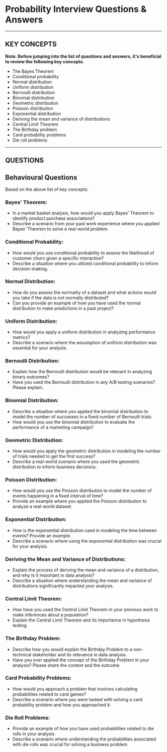 # Probability Interview Questions & Answers

---
## KEY CONCEPTS
**Note: Before jumping into the list of questions and answers, it's beneficial to review the following key concepts.**

- The Bayes Theorem
- Conditional probability
- Normal distribution
- Uniform distribution
- Bernoulli distribution
- Binomial distribution
- Geometric distribution
- Poisson distribution
- Exponential distribution
- Deriving the mean and variance of distributions
- Central Limit Theorem
- The Birthday problem
- Card probability problems
- Die roll problems

---
## QUESTIONS

## Behavioural Questions 
Based on the above list of key concepts:
### Bayes' Theorem:
- In a market basket analysis, how would you apply Bayes’ Theorem to identify product purchase associations?
- Describe a scenario from your past work experience where you applied Bayes’ Theorem to solve a real-world problem.
### Conditional Probability:
- How would you use conditional probability to assess the likelihood of customer churn given a specific interaction?
- Describe a situation where you utilized conditional probability to inform decision-making.
### Normal Distribution:
- How do you assess the normality of a dataset and what actions would you take if the data is not normally distributed?
- Can you provide an example of how you have used the normal distribution to make predictions in a past project?
### Uniform Distribution:
- How would you apply a uniform distribution in analyzing performance metrics?
- Describe a scenario where the assumption of uniform distribution was essential for your analysis.
### Bernoulli Distribution:
- Explain how the Bernoulli distribution would be relevant in analyzing binary outcomes?
- Have you used the Bernoulli distribution in any A/B testing scenarios? Please explain.
### Binomial Distribution:
- Describe a situation where you applied the binomial distribution to model the number of successes in a fixed number of Bernoulli trials.
- How would you use the binomial distribution to evaluate the performance of a marketing campaign?
### Geometric Distribution:
- How would you apply the geometric distribution in modeling the number of trials needed to get the first success?
- Describe a real-world scenario where you used the geometric distribution to inform business decisions.
### Poisson Distribution:
- How would you use the Poisson distribution to model the number of events happening in a fixed interval of time?
- Provide an example where you applied the Poisson distribution to analyze a real-world dataset.
### Exponential Distribution:
- How is the exponential distribution used in modeling the time between events? Provide an example.
- Describe a scenario where using the exponential distribution was crucial for your analysis.
### Deriving the Mean and Variance of Distributions:
- Explain the process of deriving the mean and variance of a distribution, and why is it important in data analysis?
- Describe a situation where understanding the mean and variance of distributions significantly impacted your analysis.
### Central Limit Theorem:
- How have you used the Central Limit Theorem in your previous work to make inferences about a population?
- Explain the Central Limit Theorem and its importance in hypothesis testing.
### The Birthday Problem:
- Describe how you would explain the Birthday Problem to a non-technical stakeholder and its relevance in data analysis.
- Have you ever applied the concept of the Birthday Problem in your analysis? Please share the context and the outcome.
### Card Probability Problems:
- How would you approach a problem that involves calculating probabilities related to card games?
- Describe a scenario where you were tasked with solving a card probability problem and how you approached it.
### Die Roll Problems:
- Provide an example of how you have used probabilities related to die rolls in your analysis.
- Describe a scenario where understanding the probabilities associated with die rolls was crucial for solving a business problem.
